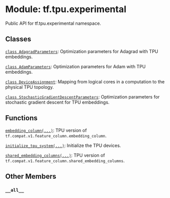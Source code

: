 <div itemscope itemtype="http://developers.google.com/ReferenceObject">
<meta itemprop="name" content="tf.tpu.experimental" />
<meta itemprop="path" content="Stable" />
<meta itemprop="property" content="__all__"/>
</div>

# Module: tf.tpu.experimental

Public API for tf.tpu.experimental namespace.

## Classes

[`class AdagradParameters`](../../tf/tpu/experimental/AdagradParameters.md): Optimization parameters for Adagrad with TPU embeddings.

[`class AdamParameters`](../../tf/tpu/experimental/AdamParameters.md): Optimization parameters for Adam with TPU embeddings.

[`class DeviceAssignment`](../../tf/tpu/experimental/DeviceAssignment.md): Mapping from logical cores in a computation to the physical TPU topology.

[`class StochasticGradientDescentParameters`](../../tf/tpu/experimental/StochasticGradientDescentParameters.md): Optimization parameters for stochastic gradient descent for TPU embeddings.

## Functions

[`embedding_column(...)`](../../tf/tpu/experimental/embedding_column.md): TPU version of `tf.compat.v1.feature_column.embedding_column`.

[`initialize_tpu_system(...)`](../../tf/tpu/experimental/initialize_tpu_system.md): Initialize the TPU devices.

[`shared_embedding_columns(...)`](../../tf/tpu/experimental/shared_embedding_columns.md): TPU version of `tf.compat.v1.feature_column.shared_embedding_columns`.

## Other Members

<h3 id="__all__"><code>__all__</code></h3>

